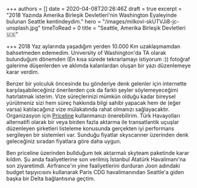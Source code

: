 +++
authors = []
date = 2020-04-08T20:26:46Z
draft = true
excerpt = "2018 Yazında Amerika Birleşik Devletleri'nin Washington Eyaleyinde bulunan Seattle kentindeydim."
hero = "/images/milkovi-skUTVJi8-jc-unsplash.jpg"
timeToRead = 0
title = "Seattle, Amerika Birleşik Devletleri 🇺🇸️"

+++
2018 Yaz aylarında yaşadığım yerden 10.000 Km uzaklaşmamdan bahsetmeden edemedim. University of Washington'da TA olarak bulunduğum dönemden (En kısa sürede tekrarlamayı istiyorum :)) fotoğraf galerime düşenlerden ve aklımda kalanlardan oluşan bir yazı düzenlemeye karar verdim.

Benzer bir yolculuk öncesinde bu gönderiye denk gelenler için internette karşılaşabileceğiniz önerilerden çok da farklı şeyler söylemeyeceğimi hatırlatmak isterim. Vize süreçlerinizi mümkün olduğu kadar bireysel yürütmeniz sizi hem süreç hakkında bilgi sahibi yapacak hem de (eğer varsa) katılacağınız vize mülakatında rahat olmanızı sağlayacaktır. Organizasyon için [Priceline](https://priceline.com) kullanmanızı önerebilirim. Türk Havayolları alternatifi olarak bir veya birden fazla aktarma ile transatlantik uçuşlar düzenleyen şirketleri listeleme konusunda gerçekten iyi performans sergileyen bir sistemleri var. Sunduğu fiyatlar skyscanner üzerinden denk geleceğiniz sıradan fiyatlara göre daha uygun.

Ben priceline üzerinden bullduğum tek aktarmalı skyteam paketinde karar kıldım. Şu anda faaliyetlerine son verilmiş İstanbul Atatürk Havalimanı'na son ziyaretimdi. Airfrance'ın yine faaliyetlerini durduran Joon adındaki budget taşıyıcısını kullanarak Paris CDG havalimanından Seattle'a giden başka bir Delta bağlantısına geçtim.